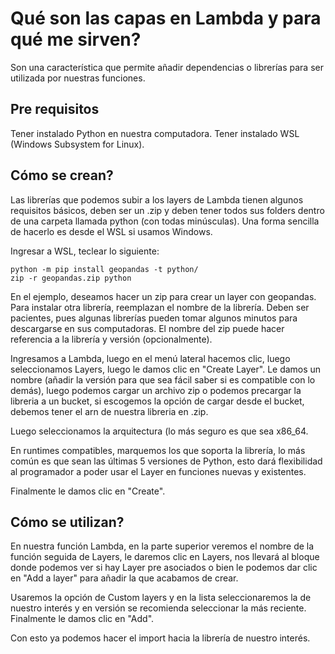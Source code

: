 # Qué son las capas en Lambda y para qué me sirven?

Son una característica que permite añadir dependencias o librerías para ser utilizada por nuestras funciones.

## Pre requisitos

Tener instalado Python en nuestra computadora.
Tener instalado WSL (Windows Subsystem for Linux).
## Cómo se crean?

Las librerías que podemos subir a los layers de Lambda tienen algunos requisitos básicos, deben ser un .zip y deben tener todos sus folders dentro de una carpeta llamada python (con todas minúsculas). Una forma sencilla de hacerlo es desde el WSL si usamos Windows.

Ingresar a WSL, teclear lo siguiente:

```
python -m pip install geopandas -t python/
zip -r geopandas.zip python
```
En el ejemplo, deseamos hacer un zip para crear un layer con geopandas. Para instalar otra librería, reemplazan el nombre de la librería. Deben ser pacientes, pues algunas librerías pueden tomar algunos minutos para descargarse en sus computadoras. El nombre del zip puede hacer referencia a la librería y versión (opcionalmente).

Ingresamos a Lambda, luego en el menú lateral hacemos clic, luego seleccionamos Layers, luego le damos clic en "Create Layer". Le damos un nombre (añadir la versión para que sea fácil saber si es compatible con lo demás), luego podemos cargar un archivo zip o podemos precargar la libreria a un bucket, si escogemos la opción de cargar desde el bucket, debemos tener el arn de nuestra libreria en .zip.

Luego seleccionamos la arquitectura (lo más seguro es que sea x86_64.

En runtimes compatibles, marquemos los que soporta la librería, lo más común es que sean las últimas 5 versiones de Python, esto dará flexibilidad al programador a poder usar el Layer en funciones nuevas y existentes.

Finalmente le damos clic en "Create".

## Cómo se utilizan?

En nuestra función Lambda, en la parte superior veremos el nombre de la función seguida de Layers, le daremos clic en Layers, nos llevará al bloque donde podemos ver si hay Layer pre asociados o bien le podemos dar clic en "Add a layer" para añadir la que acabamos de crear.

Usaremos la opción de Custom layers y en la lista seleccionaremos la de nuestro interés y en versión se recomienda seleccionar la más reciente. Finalmente le damos clic en "Add".

Con esto ya podemos hacer el import hacia la librería de nuestro interés.



